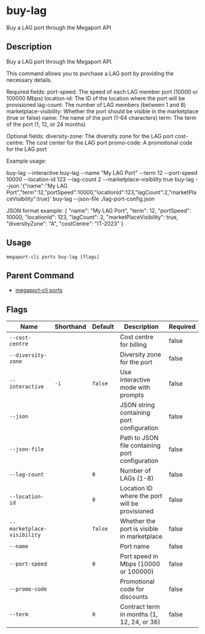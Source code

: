 # buy-lag

Buy a LAG port through the Megaport API

## Description

Buy a LAG port through the Megaport API.

This command allows you to purchase a LAG port by providing the necessary details.

Required fields:
port-speed: The speed of each LAG member port (10000 or 100000 Mbps)
location-id: The ID of the location where the port will be provisioned
lag-count: The number of LAG members (between 1 and 8)
marketplace-visibility: Whether the port should be visible in the marketplace (true or false)
name: The name of the port (1-64 characters)
term: The term of the port (1, 12, or 24 months)

Optional fields:
diversity-zone: The diversity zone for the LAG port
cost-centre: The cost center for the LAG port
promo-code: A promotional code for the LAG port

Example usage:

buy-lag --interactive
buy-lag --name "My LAG Port" --term 12 --port-speed 10000 --location-id 123 --lag-count 2 --marketplace-visibility true
buy-lag --json '{"name":"My LAG Port","term":12,"portSpeed":10000,"locationId":123,"lagCount":2,"marketPlaceVisibility":true}'
buy-lag --json-file ./lag-port-config.json

JSON format example:
{
"name": "My LAG Port",
"term": 12,
"portSpeed": 10000,
"locationId": 123,
"lagCount": 2,
"marketPlaceVisibility": true,
"diversityZone": "A",
"costCentre": "IT-2023"
}



## Usage

```
megaport-cli ports buy-lag [flags]
```



## Parent Command

* [megaport-cli ports](megaport-cli_ports.md)




## Flags

| Name | Shorthand | Default | Description | Required |
|------|-----------|---------|-------------|----------|
| `--cost-centre` |  |  | Cost centre for billing | false |
| `--diversity-zone` |  |  | Diversity zone for the port | false |
| `--interactive` | `-i` | `false` | Use interactive mode with prompts | false |
| `--json` |  |  | JSON string containing port configuration | false |
| `--json-file` |  |  | Path to JSON file containing port configuration | false |
| `--lag-count` |  | `0` | Number of LAGs (1-8) | false |
| `--location-id` |  | `0` | Location ID where the port will be provisioned | false |
| `--marketplace-visibility` |  | `false` | Whether the port is visible in marketplace | false |
| `--name` |  |  | Port name | false |
| `--port-speed` |  | `0` | Port speed in Mbps (10000 or 100000) | false |
| `--promo-code` |  |  | Promotional code for discounts | false |
| `--term` |  | `0` | Contract term in months (1, 12, 24, or 36) | false |



